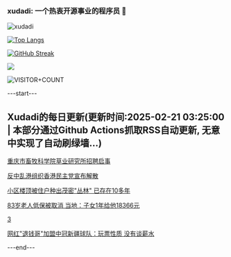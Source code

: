 ### xudadi: 一个热衷开源事业的程序员 👋

![xudadi](https://github-readme-stats-git-masterorgs-github-readme-stats-team.vercel.app/api?username=xudadi)

[![Top Langs](https://github-readme-stats.vercel.app/api/top-langs/?username=xudadi)](https://github.com/anuraghazra/github-readme-stats)

[![GitHub Streak](https://streak-stats.demolab.com?user=xudadi&locale=zh_Hans)](https://git.io/streak-stats)

![](https://raw.githubusercontent.com/xudadi/xudadi/main/assets/github-contribution-grid-snake.svg)

![VISITOR+COUNT](https://komarev.com/ghpvc/?username=xudadi&label=VISITOR+COUNT)


---start---

## Xudadi的每日更新(更新时间:2025-02-21 03:25:00 | 本部分通过Github Actions抓取RSS自动更新, 无意中实现了自动刷绿墙...)

[重庆市畜牧科学院草业研究所招聘启事](https://www.gongkaoleida.com/article/2295078)

[反中乱港组织香港民主党宣布解散](https://m.163.com/news/article/JOSEO69P0514R9OJ.html)

[小区楼顶被住户种出茂密"丛林" 已存在10多年](https://m.163.com/news/article/JOSCKJUB05561G0D.html)

[83岁老人低保被取消 当地：子女1年给他18366元](https://m.163.com/news/article/JOS9UHCB0530WJIN.html)

[3](https://m.163.com/touch/news/sub/domestic)

[网红"退钱哥"加盟中冠新疆球队：玩票性质 没有谈薪水](https://m.163.com/news/article/JORUB2JM053469M5.html)

---end---
